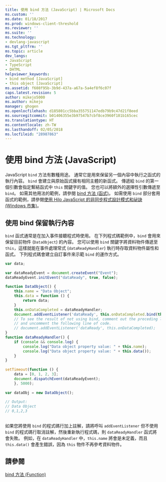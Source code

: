 ```yaml
---
title: 使用 bind 方法 (JavaScript) | Microsoft Docs
ms.custom: ''
ms.date: 01/18/2017
ms.prod: windows-client-threshold
ms.reviewer: ''
ms.suite: ''
ms.technology:
- devlang-javascript
ms.tgt_pltfrm: ''
ms.topic: article
dev_langs:
- JavaScript
- TypeScript
- DHTML
helpviewer_keywords:
- bind method [JavaScript]
- this object [JavaScript]
ms.assetid: f608f95b-3b9d-437a-a67a-5a4ef8f6c07f
caps.latest.revision: 5
author: mikejo5000
ms.author: mikejo
manager: ghogen
ms.openlocfilehash: d185801cc5bba355751147edb79b9c47d21f8eed
ms.sourcegitcommit: b01406355e3b97547b7cbf8ce3960f101b165cec
ms.translationtype: HT
ms.contentlocale: zh-TW
ms.lasthandoff: 02/05/2018
ms.locfileid: "28987863"
---
```

# <a name="using-the-bind-method-javascript"></a>使用 bind 方法 (JavaScript)
JavaScript `bind` 方法有數種用途。 通常它是用來保留另一個內容中執行之函式的執行內容。 `bind` 會建立與原始函式擁有相同主體的新函式。 傳遞給 `bind` 的第一個引數會指定繫結函式中 `this` 關鍵字的值。 您也可以將額外的選擇性引數傳遞至 `bind`。 如需其他用法的範例，請參閱 [bind 方法 (函式)](../../javascript/reference/bind-method-function-javascript.md)。 如需使用 `bind` 部分套用函式的範例，請參閱[使用 Hilo JavaScript 的非同步程式設計模式和祕訣 (Windows 市集)](http://msdn.microsoft.com/library/windows/apps/jj649740.aspx)。  
  
## <a name="preserving-the-execution-context-using-bind"></a>使用 bind 保留執行內容  
 `bind` 函式通常是在加入事件接聽程式時使用。 在下列程式碼範例中，`bind` 會用來保留目前物件 (`DataObject`) 的內容。 您可以使用 `bind` 關鍵字將資料物件傳遞至 `this`，這樣就能在事件處理常式 (`dataReadyHandler`) 執行時存取資料物件屬性和函式。 下列程式碼會建立自訂事件來示範 `bind` 的運作方式。  
  
```JavaScript  
var data;  
  
var dataReadyEvent = document.createEvent("Event");  
dataReadyEvent.initEvent("dataReady", true, false);  
  
function DataObject() {  
    this.name = "Data Object";  
    this.data = function () {  
        return data;  
    }  
    this.onDataCompleted = dataReadyHandler;  
    document.addEventListener('dataReady', this.onDataCompleted.bind(this));  
    // To see the result of not using bind, comment out the preceding line,   
    // and uncomment the following line of code.  
    // document.addEventListener('dataReady', this.onDataCompleted);  
}  
function dataReadyHandler() {  
    if (console && console.log) {  
        console.log("Data object property value: " + this.name);  
        console.log("Data object property value: " + this.data());  
    }  
}  
  
setTimeout(function () {  
    data = [0, 1, 2, 3];  
    document.dispatchEvent(dataReadyEvent);  
    }, 5000);
  
var dataObj = new DataObject();  
  
// Output:  
// Data Object  
// 0,1,2,3  
  
```  
  
 如果您將使用 `bind` 的程式碼行加上註解，請將呼叫 `addEventListener` 但不使用 `bind` 的程式碼行取消註解，然後重新執行程式碼，則 `dataReadyHandler` 函式將會失敗。 例如，在 `dataReadyHandler` 中，`this.name` 將會是未定義，而且 `this.data()` 會產生錯誤，因為 `this` 物件不再參考資料物件。  
  
## <a name="see-also"></a>請參閱  
 [bind 方法 (Function)](../../javascript/reference/bind-method-function-javascript.md)
